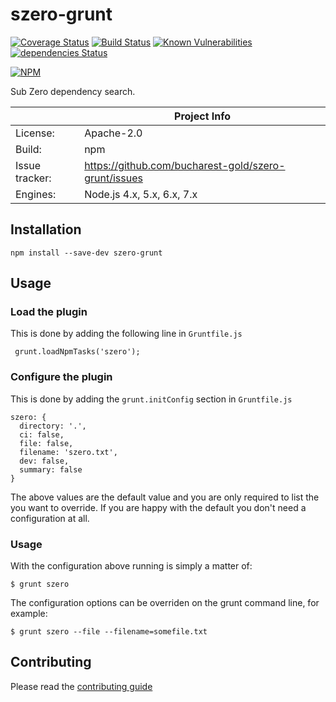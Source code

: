 # szero-grunt

[![Coverage Status](https://coveralls.io/repos/github/bucharest-gold/szero-grunt/badge.svg)](https://coveralls.io/github/bucharest-gold/szero-grunt)
[![Build Status](https://travis-ci.org/bucharest-gold/szero-grunt.svg?branch=master)](https://travis-ci.org/bucharest-gold/szero-grunt)
[![Known Vulnerabilities](https://snyk.io/test/npm/szero/badge.svg)](https://snyk.io/test/npm/szero)
[![dependencies Status](https://david-dm.org/bucharest-gold/szero-grunt/status.svg)](https://david-dm.org/bucharest-gold/szero-grunt)

[![NPM](https://nodei.co/npm/szero-grunt.png)](https://npmjs.org/package/szero-grunt)

Sub Zero dependency search.

|                 | Project Info  |
| --------------- | ------------- |
| License:        | Apache-2.0 |
| Build:          | npm |
| Issue tracker:  | https://github.com/bucharest-gold/szero-grunt/issues |
| Engines:        | Node.js 4.x, 5.x, 6.x, 7.x |

## Installation

    npm install --save-dev szero-grunt

## Usage

### Load the plugin
This is done by adding the following line in `Gruntfile.js`

     grunt.loadNpmTasks('szero');

### Configure the plugin
This is done by adding the `grunt.initConfig` section in `Gruntfile.js`

    szero: {
      directory: '.',
      ci: false,
      file: false,
      filename: 'szero.txt',
      dev: false,
      summary: false
    } 

The above values are the default value and you are only required to list the you want to override. If you
are happy with the default you don't need a configuration at all.

### Usage
With the configuration above running is simply a matter of:

    $ grunt szero

The configuration options can be overriden on the grunt command line, for example:

    $ grunt szero --file --filename=somefile.txt

## Contributing

Please read the [contributing guide](./CONTRIBUTING.md)
